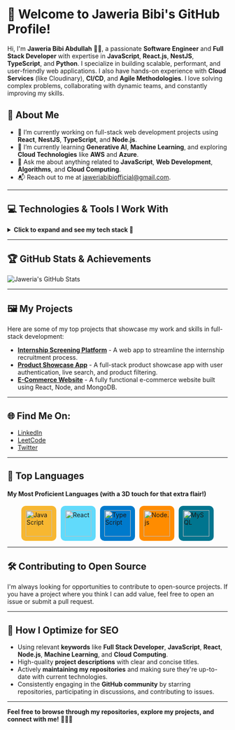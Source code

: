 # 👋 Welcome to Jaweria Bibi's GitHub Profile!

Hi, I'm **Jaweria Bibi Abdullah** 👩‍💻, a passionate **Software Engineer** and **Full Stack Developer** with expertise in **JavaScript**, **React.js**, **NestJS**, **TypeScript**, and **Python**. I specialize in building scalable, performant, and user-friendly web applications. I also have hands-on experience with **Cloud Services** (like Cloudinary), **CI/CD**, and **Agile Methodologies**. I love solving complex problems, collaborating with dynamic teams, and constantly improving my skills. 

## 🚀 About Me

- 🔭 I’m currently working on full-stack web development projects using **React**, **NestJS**, **TypeScript**, and **Node.js**.
- 🌱 I’m currently learning **Generative AI**, **Machine Learning**, and exploring **Cloud Technologies** like **AWS** and **Azure**.
- 💬 Ask me about anything related to **JavaScript**, **Web Development**, **Algorithms**, and **Cloud Computing**.
- 📬 Reach out to me at [jaweriabibiofficial@gmail.com](mailto:jaweriabibiofficial@gmail.com).

---

## 💻 Technologies & Tools I Work With

<details>
  <summary><b>Click to expand and see my tech stack 🚀</b></summary>

### Frontend Development:
- **React.js**
- **Next.js**
- **TypeScript**
- **CSS**
- **HTML5**
- **JavaScript**
- **TailwindCSS**

### Backend Development:
- **Node.js**
- **Express.js**
- **NestJS**
- **MySQL**
- **PostgreSQL**
- **MongoDB**
- **RESTful APIs**

### DevOps & Cloud:
- **Docker**
- **CI/CD**
- **GitHub Actions**
- **AWS**
- **Cloudinary**

### Tools:
- **Git & GitHub**
- **VS Code**
- **Postman**
- **Multer** for file handling

</details>

---

## 🏆 GitHub Stats & Achievements

![Jaweria's GitHub Stats](https://github-readme-stats.vercel.app/api?username=JaweriaBibi&show_icons=true&count_private=true&hide_title=true&hide=prs&hide_border=true&bg_color=0D1117&text_color=ffffff&icon_color=FF6347)

---

## 🖼️ My Projects

Here are some of my top projects that showcase my work and skills in full-stack development:

- **[Internship Screening Platform](https://github.com/JaweriaBibi/Internship-Screening-Platform)** - A web app to streamline the internship recruitment process.
- **[Product Showcase App](https://github.com/JaweriaBibi/Product-Showcase-App)** - A full-stack product showcase app with user authentication, live search, and product filtering.
- **[E-Commerce Website](https://github.com/JaweriaBibi/E-Commerce-Website)** - A fully functional e-commerce website built using React, Node, and MongoDB.

---

## 🌐 Find Me On:

- [LinkedIn](https://www.linkedin.com/in/jaweriabibi/)
- [LeetCode](https://leetcode.com/u/Jaweria_Bibi_Abdullah/)
- [Twitter](https://twitter.com/Jaweria_Bibi)

---

## 🏅 Top Languages

#### My Most Proficient Languages (with a 3D touch for that extra flair!)

<div style="display: flex; justify-content: center; gap: 10px; flex-wrap: wrap;">
  <div style="animation: rotate 2s infinite linear; width: 80px; height: 80px; background-color: #f7b731; display: flex; justify-content: center; align-items: center; border-radius: 10px;">
    <img src="https://img.shields.io/badge/JavaScript-F7DF1E?logo=javascript&logoColor=black&style=for-the-badge" alt="JavaScript" width="60" />
  </div>
  <div style="animation: rotate 3s infinite linear; width: 80px; height: 80px; background-color: #61dafb; display: flex; justify-content: center; align-items: center; border-radius: 10px;">
    <img src="https://img.shields.io/badge/React-61dafb?logo=react&logoColor=white&style=for-the-badge" alt="React" width="60" />
  </div>
  <div style="animation: rotate 4s infinite linear; width: 80px; height: 80px; background-color: #007acc; display: flex; justify-content: center; align-items: center; border-radius: 10px;">
    <img src="https://img.shields.io/badge/TypeScript-007acc?logo=typescript&logoColor=white&style=for-the-badge" alt="TypeScript" width="60" />
  </div>
  <div style="animation: rotate 5s infinite linear; width: 80px; height: 80px; background-color: #ff8c00; display: flex; justify-content: center; align-items: center; border-radius: 10px;">
    <img src="https://img.shields.io/badge/Node.js-339933?logo=node.js&logoColor=white&style=for-the-badge" alt="Node.js" width="60" />
  </div>
  <div style="animation: rotate 6s infinite linear; width: 80px; height: 80px; background-color: #00758f; display: flex; justify-content: center; align-items: center; border-radius: 10px;">
    <img src="https://img.shields.io/badge/MySQL-4479A1?logo=mysql&logoColor=white&style=for-the-badge" alt="MySQL" width="60" />
  </div>
</div>

---

## 🛠️ Contributing to Open Source

I'm always looking for opportunities to contribute to open-source projects. If you have a project where you think I can add value, feel free to open an issue or submit a pull request.

---

## 🎯 How I Optimize for SEO

- Using relevant **keywords** like **Full Stack Developer**, **JavaScript**, **React**, **Node.js**, **Machine Learning**, and **Cloud Computing**.
- High-quality **project descriptions** with clear and concise titles.
- Actively **maintaining my repositories** and making sure they're up-to-date with current technologies.
- Consistently engaging in the **GitHub community** by starring repositories, participating in discussions, and contributing to issues.

--- 

**Feel free to browse through my repositories, explore my projects, and connect with me!** 👩‍💻✨
